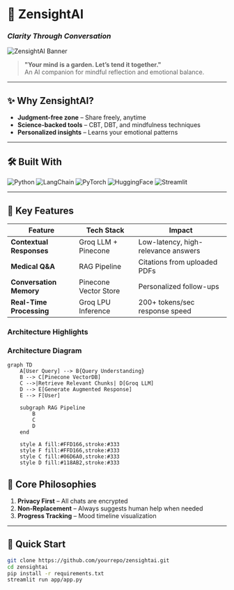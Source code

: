 # 🧘 ZensightAI  
### *Clarity Through Conversation*  

![ZensightAI Banner](https://static.vecteezy.com/system/resources/previews/023/522/160/original/mindfulness-logo-design-suitable-for-therapy-and-counseling-services-vector.jpg)  

> **"Your mind is a garden. Let’s tend it together."**  
> An AI companion for mindful reflection and emotional balance.  

---

## ✨ **Why ZensightAI?**  
- **Judgment-free zone** – Share freely, anytime  
- **Science-backed tools** – CBT, DBT, and mindfulness techniques  
- **Personalized insights** – Learns your emotional patterns  

---

## 🛠️ **Built With**  

![Python](https://img.shields.io/badge/Python-3776AB?logo=python&logoColor=white) ![LangChain](https://img.shields.io/badge/LangChain-00A67E?logo=langchain&logoColor=white)  ![PyTorch](https://img.shields.io/badge/PyTorch-EE4C2C?logo=pytorch&logoColor=white) 
![HuggingFace](https://img.shields.io/badge/HuggingFace-FFD21E?logo=huggingface&logoColor=black) ![Streamlit](https://img.shields.io/badge/Streamlit-FF4B4B?logo=streamlit&logoColor=white) 
 

---

## 🎯 **Key Features**  

| **Feature**               | **Tech Stack**          | **Impact** |  
|---------------------------|-------------------------|------------|  
| **Contextual Responses**  | Groq LLM + Pinecone     | Low-latency, high-relevance answers |  
| **Medical Q&A**           | RAG Pipeline            | Citations from uploaded PDFs |  
| **Conversation Memory**   | Pinecone Vector Store   | Personalized follow-ups |  
| **Real-Time Processing**  | Groq LPU Inference      | 200+ tokens/sec response speed |  

### **Architecture Highlights**  
### **Architecture Diagram**
```mermaid
graph TD
    A[User Query] --> B{Query Understanding}
    B --> C[Pinecone VectorDB]
    C -->|Retrieve Relevant Chunks| D[Groq LLM]
    D --> E[Generate Augmented Response]
    E --> F[User]

    subgraph RAG Pipeline
        B
        C
        D
    end

    style A fill:#FFD166,stroke:#333
    style F fill:#FFD166,stroke:#333
    style C fill:#06D6A0,stroke:#333
    style D fill:#118AB2,stroke:#333

```

## 🌱 **Core Philosophies**  
1. **Privacy First** – All chats are encrypted  
2. **Non-Replacement** – Always suggests human help when needed  
3. **Progress Tracking** – Mood timeline visualization  

---

## 🚀 **Quick Start**  
```bash
git clone https://github.com/yourrepo/zensightai.git  
cd zensightai  
pip install -r requirements.txt  
streamlit run app/app.py  